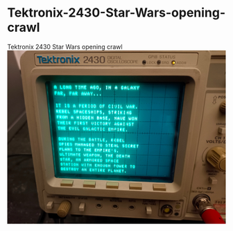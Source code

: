 # Tektronix-2430-Star-Wars-opening-crawl
Tektronix 2430 Star Wars opening crawl
![TekImage](https://raw.githubusercontent.com/bigjohnson/bigjohnson.github.io/master/Tektronix-2430-Star-Wars-opening-crawl/tekwars.jpg)
